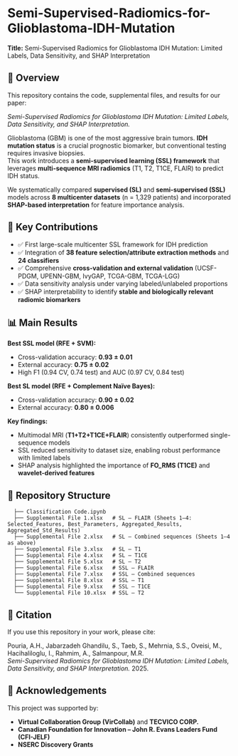 # Semi-Supervised-Radiomics-for-Glioblastoma-IDH-Mutation

**Title:** Semi-Supervised Radiomics for Glioblastoma IDH Mutation: Limited Labels, Data Sensitivity, and SHAP Interpretation  


## 📖 Overview
This repository contains the code, supplemental files, and results for our paper:  

*Semi-Supervised Radiomics for Glioblastoma IDH Mutation: Limited Labels, Data Sensitivity, and SHAP Interpretation.*  

Glioblastoma (GBM) is one of the most aggressive brain tumors. **IDH mutation status** is a crucial prognostic biomarker, but conventional testing requires invasive biopsies.  
This work introduces a **semi-supervised learning (SSL) framework** that leverages **multi-sequence MRI radiomics** (T1, T2, T1CE, FLAIR) to predict IDH status.  

We systematically compared **supervised (SL)** and **semi-supervised (SSL)** models across **8 multicenter datasets** (n = 1,329 patients) and incorporated **SHAP-based interpretation** for feature importance analysis.  


## 🧪 Key Contributions
- ✅ First large-scale multicenter SSL framework for IDH prediction  
- ✅ Integration of **38 feature selection/attribute extraction methods** and **24 classifiers**  
- ✅ Comprehensive **cross-validation and external validation** (UCSF-PDGM, UPENN-GBM, IvyGAP, TCGA-GBM, TCGA-LGG)  
- ✅ Data sensitivity analysis under varying labeled/unlabeled proportions  
- ✅ SHAP interpretability to identify **stable and biologically relevant radiomic biomarkers**  


## 📊 Main Results

**Best SSL model (RFE + SVM):**
- Cross-validation accuracy: **0.93 ± 0.01**  
- External accuracy: **0.75 ± 0.02**  
- High F1 (0.94 CV, 0.74 test) and AUC (0.97 CV, 0.84 test)  

**Best SL model (RFE + Complement Naïve Bayes):**
- Cross-validation accuracy: **0.90 ± 0.02**  
- External accuracy: **0.80 ± 0.006**  

**Key findings:**
- Multimodal MRI (**T1+T2+T1CE+FLAIR**) consistently outperformed single-sequence models  
- SSL reduced sensitivity to dataset size, enabling robust performance with limited labels  
- SHAP analysis highlighted the importance of **FO_RMS (T1CE)** and **wavelet-derived features**  


## 📂 Repository Structure
      ├── Classification Code.ipynb
      ├── Supplemental File 1.xlsx   # SL – FLAIR (Sheets 1–4: Selected_Features, Best_Parameters, Aggregated_Results, Aggregated_Std_Results)
      ├── Supplemental File 2.xlsx   # SL – Combined sequences (Sheets 1–4 as above)
      ├── Supplemental File 3.xlsx   # SL – T1
      ├── Supplemental File 4.xlsx   # SL – T1CE
      ├── Supplemental File 5.xlsx   # SL – T2
      ├── Supplemental File 6.xlsx   # SSL – FLAIR
      ├── Supplemental File 7.xlsx   # SSL – Combined sequences
      ├── Supplemental File 8.xlsx   # SSL – T1
      ├── Supplemental File 9.xlsx   # SSL – T1CE
      └── Supplemental File 10.xlsx  # SSL – T2


## 📑 Citation
If you use this repository in your work, please cite:  

Pouria, A.H., Jabarzadeh Ghandilu, S., Taeb, S., Mehrnia, S.S., Oveisi, M., Hacihaliloglu, I., Rahmim, A., Salmanpour, M.R.  
*Semi-Supervised Radiomics for Glioblastoma IDH Mutation: Limited Labels, Data Sensitivity, and SHAP Interpretation.* 2025.  

## 🙏 Acknowledgements
This project was supported by:  
- **Virtual Collaboration Group (VirCollab)** and **TECVICO CORP.**  
- **Canadian Foundation for Innovation – John R. Evans Leaders Fund (CFI-JELF)**  
- **NSERC Discovery Grants**  
